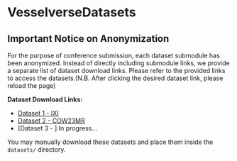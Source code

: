 # VesselverseDatasets

## Important Notice on Anonymization
For the purpose of conference submission, each dataset submodule has been anonymized. Instead of directly including submodule links, we provide a separate list of dataset download links. Please refer to the provided links to access the datasets.(N.B. After clicking the desired dataset link, please reload the page)

**Dataset Download Links:**
- [Dataset 1 - IXI](https://anonymous.4open.science/r/vesselverse_dataset_IXI/)
- [Dataset 2 - COW23MR](https://anonymous.4open.science/r/vesselverse_dataset_COW23MR/)
- [Dataset 3 - ] In progress...

You may manually download these datasets and place them inside the `datasets/` directory.
